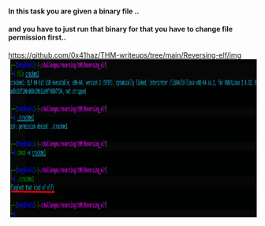 
<h4>In this task you are given a binary file ..</h4>
<h4>and you have to just run that binary for that you have to change file permission first..</h4>

https://github.com/0x41haz/THM-writeups/tree/main/Reversing-elf/img
<img align="right" alt="IMG" src="https://github.com/0x41haz/THM-writeups/blob/main/Reversing-elf/img/2021-12-10_16-26.png?raw=true" width="500" height="320" />



